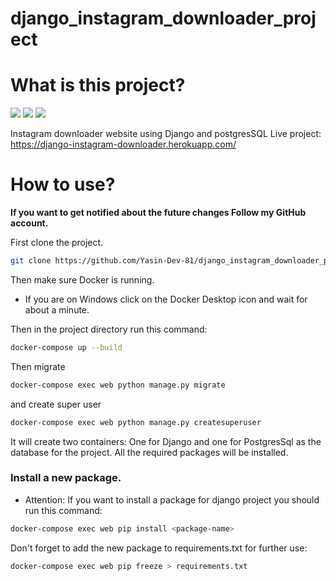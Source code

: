 # django_instagram_downloader_project

# What is this project?
<span><img src="https://img.shields.io/badge/Django-092E20?style=flat&logo=django&logoColor=green" /></span>
<span><img src="https://img.shields.io/badge/Docker-2CA5E0?style=flat&logo=docker&logoColor=white" /></span>
<span><img src="https://img.shields.io/badge/PostgreSQL-316192?style=flat&logo=postgresql&logoColor=white" /></span>

Instagram downloader website using Django and postgresSQL
Live project: https://django-instagram-downloader.herokuapp.com/

# How to use?

<strong>If you want to get notified about the future changes Follow my GitHub account.</strong>

First clone the project.

```bash
git clone https://github.com/Yasin-Dev-81/django_instagram_downloader_project.git
```

Then make sure Docker is running.
* If you are on Windows click on the Docker Desktop icon and wait for about a minute.

Then in the project directory run this command:

```bash
docker-compose up --build
```

Then migrate

```bash
docker-compose exec web python manage.py migrate
```

and create super user

```bash
docker-compose exec web python manage.py createsuperuser
```

It will create two containers:
One for Django and one for PostgresSql as the database for the project.
All the required packages will be installed.

### Install a new package.
* Attention:
If you want to install a package for django project you should run this command:

```bash
docker-compose exec web pip install <package-name>
``` 

Don't forget to add the new package to requirements.txt for further use:
```bash
docker-compose exec web pip freeze > requirements.txt
```
